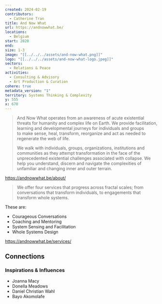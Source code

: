 ```yaml
---
created: 2024-02-19
contributors:
  - Catherine Tran
title: And Now What
url: https://andnowwhat.be/
locations:
  - Belgium
start: 2020
end: 
size: 1-3
image: "[[../../../assets/and-now-what.png]]"
logo: "[[../../../assets/and-now-what-logo.jpeg]]"
sectors:
  - Relations & Peace
activities:
  - Consulting & Advisory
  - Art Production & Curation
cohere: true
metadata_version: "1"
territory: Systems Thinking & Complexity
y: 555
x: 670
---
```

>And Now What operates from an awareness of acute existential threats for humanity and complex life on Earth. We provide facilitation, learning and developmental journeys for individuals and groups to make sense, heal, transform, reorganize and act as needed to regenerate the web of life.
>
>We walk with individuals, groups, organizations, institutions and communities as they attempt transformation in the face of the unprecedented existential challenges associated with collapse. We help you understand, discern and navigate the complexities of unfamiliar and changing inner and outer terrain.

https://andnowwhat.be/about/

>We offer four services that progress across fractal scales; from conversations that transform individuals, to engagements that transform whole systems.

These are: 
- Courageous Conversations
- Coaching and Mentoring
- System Sensing and Facilitation
- Whole Systems Design

https://andnowwhat.be/services/

## Connections

### Inspirations & Influences

- Joanna Macy
- Donella Meadows
- Daniel Christian Wahl
- Bayo Akomolafe








